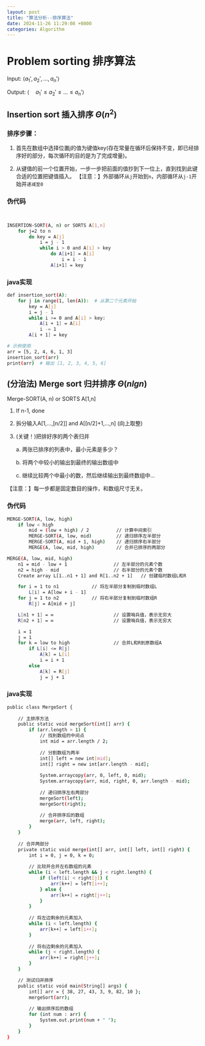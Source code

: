 ```yaml
---
layout: post
title: "算法分析--排序算法"
date: 2024-11-26 11:29:08 +0800
categories: Algorithm
---
```

# Problem sorting 排序算法

Input: $\langle a_1', a_2', \dots, a_n' \rangle$

Output: $\langle \quad a_1' \leq a_2' \leq \dots \leq a_n'\rangle$

## Insertion sort 插入排序 $Θ(n^2)$

### 排序步骤：

1. 首先在数组中选择位置j的值为键值key(存在常量在循环后保持不变，即已经排序好的部分，每次循环的目的是为了完成增量)。

2. 从键值的前一个位置开始，一步一步把前面的值抄到下一位上，直到找到此键合适的位置把键值插入。
【注意：】外部循环从`j`开始到`n`，内部循环从`j-1`开始并`递减至0`

### 伪代码

```bash


INSERTION-SORT(A, n) or SORTS A[1,n]
    for j=2 to n
        do key = A[j]
            i = j - 1
            while i > 0 and A[i] > key
                do A[i+1] = A[i]
                    i = i - 1
                A[i+1] = key
```


### java实现
``` bash
def insertion_sort(A):
    for j in range(1, len(A)):  # 从第二个元素开始
        key = A[j]
        i = j - 1
        while i >= 0 and A[i] > key:
            A[i + 1] = A[i]
            i -= 1
        A[i + 1] = key

# 示例使用
arr = [5, 2, 4, 6, 1, 3]
insertion_sort(arr)
print(arr)  # 输出 [1, 2, 3, 4, 5, 6]

```


## (分治法) Merge sort 归并排序 $Θ(nlgn)$

Merge-SORT(A, n) or SORTS A[1,n]
1. If n-1, done
2. 拆分输入A[1,...,[n/2]] and A[[n/2]+1,...,n] (向上取整)
3. (关键！)把排好序的两个表归并

    a. 两张已排序的列表中，最小元素是多少？

    b. 将两个中较小的输出到最终的输出数组中

    c. 继续比较两个中最小的数，然后继续输出到最终数组中...

【注意：】每一步都是固定数目的操作，和数组尺寸无关。

### 伪代码

```bash
MERGE-SORT(A, low, high)
    if low < high
        mid = (low + high) / 2          // 计算中间索引
        MERGE-SORT(A, low, mid)         // 递归排序左半部分
        MERGE-SORT(A, mid + 1, high)    // 递归排序右半部分
        MERGE(A, low, mid, high)        // 合并已排序的两部分

MERGE(A, low, mid, high)
    n1 = mid - low + 1                 // 左半部分的元素个数
    n2 = high - mid                    // 右半部分的元素个数
    Create array L[1..n1 + 1] and R[1..n2 + 1]   // 创建临时数组L和R

    for i = 1 to n1            // 将左半部分复制到临时数组L
        L[i] = A[low + i - 1]
    for j = 1 to n2            // 将右半部分复制到临时数组R
        R[j] = A[mid + j]

    L[n1 + 1] = ∞                      // 设置哨兵值，表示无穷大
    R[n2 + 1] = ∞                      // 设置哨兵值，表示无穷大

    i = 1
    j = 1
    for k = low to high                // 合并L和R到原数组A
        if L[i] <= R[j]
            A[k] = L[i]
            i = i + 1
        else
            A[k] = R[j]
            j = j + 1

```

### java实现
```bash
public class MergeSort {
    
    // 主排序方法
    public static void mergeSort(int[] arr) {
        if (arr.length > 1) {
            // 找到数组的中间点
            int mid = arr.length / 2;
            
            // 分割数组为两半
            int[] left = new int[mid];
            int[] right = new int[arr.length - mid];
            
            System.arraycopy(arr, 0, left, 0, mid);
            System.arraycopy(arr, mid, right, 0, arr.length - mid);
            
            // 递归排序左右两部分
            mergeSort(left);
            mergeSort(right);
            
            // 合并排序后的数组
            merge(arr, left, right);
        }
    }
    
    // 合并两部分
    private static void merge(int[] arr, int[] left, int[] right) {
        int i = 0, j = 0, k = 0;
        
        // 比较并合并左右数组的元素
        while (i < left.length && j < right.length) {
            if (left[i] < right[j]) {
                arr[k++] = left[i++];
            } else {
                arr[k++] = right[j++];
            }
        }
        
        // 将左边剩余的元素加入
        while (i < left.length) {
            arr[k++] = left[i++];
        }
        
        // 将右边剩余的元素加入
        while (j < right.length) {
            arr[k++] = right[j++];
        }
    }

    // 测试归并排序
    public static void main(String[] args) {
        int[] arr = { 38, 27, 43, 3, 9, 82, 10 };
        mergeSort(arr);
        
        // 输出排序后的数组
        for (int num : arr) {
            System.out.print(num + " ");
        }
    }
}
```